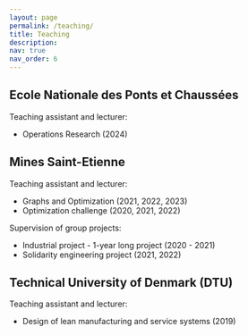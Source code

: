 ```yaml
---
layout: page
permalink: /teaching/
title: Teaching
description: 
nav: true
nav_order: 6
---
```


## Ecole Nationale des Ponts et Chaussées

Teaching assistant and lecturer:
- Operations Research (2024)

## Mines Saint-Etienne

Teaching assistant and lecturer:
 - Graphs and Optimization (2021, 2022, 2023)
 - Optimization challenge (2020, 2021, 2022)

Supervision of group projects:
 - Industrial project - 1-year long project (2020 - 2021)
 - Solidarity engineering project (2021, 2022)


## Technical University of Denmark (DTU)

Teaching assistant and lecturer:
 - Design of lean manufacturing and service systems (2019)
